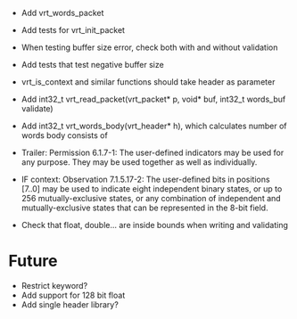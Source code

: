 * Add vrt_words_packet
* Add tests for vrt_init_packet
* When testing buffer size error, check both with and without validation
* Add tests that test negative buffer size
* vrt_is_context and similar functions should take header as parameter
* Add int32_t vrt_read_packet(vrt_packet* p, void* buf, int32_t words_buf validate)
* Add int32_t vrt_words_body(vrt_header* h), which calculates number of words body consists of

* Trailer: Permission 6.1.7-1: The user-defined indicators may be used for any purpose. They may be used together as well
as individually.
* IF context: Observation 7.1.5.17-2: The user-defined bits in positions [7..0] may be used to indicate eight independent binary
states, or up to 256 mutually-exclusive states, or any combination of independent and mutually-exclusive states that
can be represented in the 8-bit field.

* Check that float, double... are inside bounds when writing and validating
# Future
* Restrict keyword?
* Add support for 128 bit float
* Add single header library?
